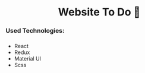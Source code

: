 <h1 align ="center">Website To Do 📝  </h1>

###

<h3 align="left">Used Technologies: </h3>

###

<ul>
    <li>React</li>
    <li>Redux</li>
    <li>Material UI</li>
    <li>Scss</li>

</ul>
